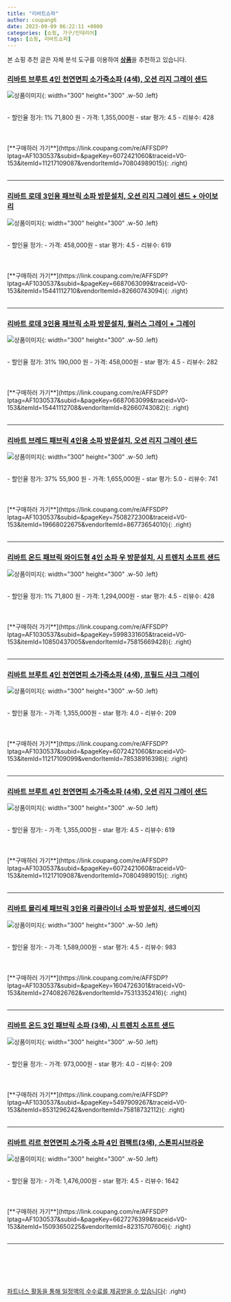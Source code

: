 ```yaml
---
title: "리바트쇼파"
author: coupang6
date: 2023-09-09 06:22:11 +0800
categories: [쇼핑, 가구/인테리어]
tags: [쇼핑, 리바트쇼파]
---
```


본 쇼핑 추천 글은 자체 분석 도구를 이용하여 [**상품**](https://link.coupang.com/a/bao1ui)을 추천하고 있습니다.

### [리바트 브루트 4인 천연면피 소가죽소파 (4색), 오션 리지 그레이 샌드](https://link.coupang.com/re/AFFSDP?lptag=AF1030537&subid=&pageKey=6072421060&traceid=V0-153&itemId=11217109087&vendorItemId=70804989015)

![상품이미지](https://thumbnail9.coupangcdn.com/thumbnails/remote/230x230ex/image/vendor_inventory/050d/7b7234a65a9e268cd586430b7811c1b34080990be2ce0c075959c0b1c24a.jpg){: width="300" height="300" .w-50 .left}


<br>
- 할인율 정가: 1%  71,800   원
- 가격: 1,355,000원
- star 평가: 4.5
- 리뷰수: 428
<br>
<br>
<br>
<br>
[**구매하러 가기**](https://link.coupang.com/re/AFFSDP?lptag=AF1030537&subid=&pageKey=6072421060&traceid=V0-153&itemId=11217109087&vendorItemId=70804989015){: .right}
<br>
<br>

---

### [리바트 로데 3인용 패브릭 소파 방문설치, 오션 리지 그레이 샌드 + 아이보리](https://link.coupang.com/re/AFFSDP?lptag=AF1030537&subid=&pageKey=6687063099&traceid=V0-153&itemId=15441112710&vendorItemId=82660743094)

![상품이미지](https://thumbnail9.coupangcdn.com/thumbnails/remote/230x230ex/image/retail/images/2022/08/04/10/0/7b96930b-1f8c-4dde-8055-6c3a6f2658cc.jpg){: width="300" height="300" .w-50 .left}


<br>
- 할인율 정가: 
- 가격: 458,000원
- star 평가: 4.5
- 리뷰수: 619
<br>
<br>
<br>
<br>
[**구매하러 가기**](https://link.coupang.com/re/AFFSDP?lptag=AF1030537&subid=&pageKey=6687063099&traceid=V0-153&itemId=15441112710&vendorItemId=82660743094){: .right}
<br>
<br>

---

### [리바트 로데 3인용 패브릭 소파 방문설치, 월러스 그레이 + 그레이](https://link.coupang.com/re/AFFSDP?lptag=AF1030537&subid=&pageKey=6687063099&traceid=V0-153&itemId=15441112708&vendorItemId=82660743082)

![상품이미지](https://thumbnail8.coupangcdn.com/thumbnails/remote/230x230ex/image/retail/images/2022/08/04/10/5/436f9e2e-8c0e-4cbe-8e1e-0e765f8fb11c.jpg){: width="300" height="300" .w-50 .left}


<br>
- 할인율 정가: 31%  190,000   원
- 가격: 458,000원
- star 평가: 4.5
- 리뷰수: 282
<br>
<br>
<br>
<br>
[**구매하러 가기**](https://link.coupang.com/re/AFFSDP?lptag=AF1030537&subid=&pageKey=6687063099&traceid=V0-153&itemId=15441112708&vendorItemId=82660743082){: .right}
<br>
<br>

---

### [리바트 브레드 패브릭 4인용 소파 방문설치, 오션 리지 그레이 샌드](https://link.coupang.com/re/AFFSDP?lptag=AF1030537&subid=&pageKey=7508272300&traceid=V0-153&itemId=19668022675&vendorItemId=86773654010)

![상품이미지](https://thumbnail6.coupangcdn.com/thumbnails/remote/230x230ex/image/rs_quotation_api/y0esbm7e/df191d519a20437e8832e39201b29c54.jpg){: width="300" height="300" .w-50 .left}


<br>
- 할인율 정가: 37%  55,900   원
- 가격: 1,655,000원
- star 평가: 5.0
- 리뷰수: 741
<br>
<br>
<br>
<br>
[**구매하러 가기**](https://link.coupang.com/re/AFFSDP?lptag=AF1030537&subid=&pageKey=7508272300&traceid=V0-153&itemId=19668022675&vendorItemId=86773654010){: .right}
<br>
<br>

---

### [리바트 온드 패브릭 와이드형 4인 소파 우 방문설치, 시 트렌치 소프트 샌드](https://link.coupang.com/re/AFFSDP?lptag=AF1030537&subid=&pageKey=5998331605&traceid=V0-153&itemId=10850437005&vendorItemId=75815669428)

![상품이미지](https://thumbnail8.coupangcdn.com/thumbnails/remote/230x230ex/image/vendor_inventory/3abe/fa34ab5826af24064437c212e9da98ae3696d074cd505441e6c21d975a8c.jpg){: width="300" height="300" .w-50 .left}


<br>
- 할인율 정가: 1%  71,800   원
- 가격: 1,294,000원
- star 평가: 4.5
- 리뷰수: 428
<br>
<br>
<br>
<br>
[**구매하러 가기**](https://link.coupang.com/re/AFFSDP?lptag=AF1030537&subid=&pageKey=5998331605&traceid=V0-153&itemId=10850437005&vendorItemId=75815669428){: .right}
<br>
<br>

---

### [리바트 브루트 4인 천연면피 소가죽소파 (4색), 프릴드 샤크 그레이](https://link.coupang.com/re/AFFSDP?lptag=AF1030537&subid=&pageKey=6072421060&traceid=V0-153&itemId=11217109099&vendorItemId=78538916398)

![상품이미지](https://thumbnail10.coupangcdn.com/thumbnails/remote/230x230ex/image/vendor_inventory/498d/9f6c40be4fc8c273bd3ae2865ef6deb5d63780dc654e828e576c85ef75df.jpg){: width="300" height="300" .w-50 .left}


<br>
- 할인율 정가: 
- 가격: 1,355,000원
- star 평가: 4.0
- 리뷰수: 209
<br>
<br>
<br>
<br>
[**구매하러 가기**](https://link.coupang.com/re/AFFSDP?lptag=AF1030537&subid=&pageKey=6072421060&traceid=V0-153&itemId=11217109099&vendorItemId=78538916398){: .right}
<br>
<br>

---

### [리바트 브루트 4인 천연면피 소가죽소파 (4색), 오션 리지 그레이 샌드](https://link.coupang.com/re/AFFSDP?lptag=AF1030537&subid=&pageKey=6072421060&traceid=V0-153&itemId=11217109087&vendorItemId=70804989015)

![상품이미지](https://thumbnail9.coupangcdn.com/thumbnails/remote/230x230ex/image/vendor_inventory/050d/7b7234a65a9e268cd586430b7811c1b34080990be2ce0c075959c0b1c24a.jpg){: width="300" height="300" .w-50 .left}


<br>
- 할인율 정가: 
- 가격: 1,355,000원
- star 평가: 4.5
- 리뷰수: 619
<br>
<br>
<br>
<br>
[**구매하러 가기**](https://link.coupang.com/re/AFFSDP?lptag=AF1030537&subid=&pageKey=6072421060&traceid=V0-153&itemId=11217109087&vendorItemId=70804989015){: .right}
<br>
<br>

---

### [리바트 몰리세 패브릭 3인용 리클라이너 소파 방문설치, 샌드베이지](https://link.coupang.com/re/AFFSDP?lptag=AF1030537&subid=&pageKey=1604726301&traceid=V0-153&itemId=2740826762&vendorItemId=75313352416)

![상품이미지](https://thumbnail6.coupangcdn.com/thumbnails/remote/230x230ex/image/retail/images/2021/04/20/10/7/91bdf7cb-612f-4c19-a0ed-f134bba33dbb.jpg){: width="300" height="300" .w-50 .left}


<br>
- 할인율 정가: 
- 가격: 1,589,000원
- star 평가: 4.5
- 리뷰수: 983
<br>
<br>
<br>
<br>
[**구매하러 가기**](https://link.coupang.com/re/AFFSDP?lptag=AF1030537&subid=&pageKey=1604726301&traceid=V0-153&itemId=2740826762&vendorItemId=75313352416){: .right}
<br>
<br>

---

### [리바트 온드 3인 패브릭 소파 (3색), 시 트렌치 소프트 샌드](https://link.coupang.com/re/AFFSDP?lptag=AF1030537&subid=&pageKey=5497909267&traceid=V0-153&itemId=8531296242&vendorItemId=75818732112)

![상품이미지](https://thumbnail9.coupangcdn.com/thumbnails/remote/230x230ex/image/vendor_inventory/dbc1/04d9344798fd97845c0d6595c589b8e2530698f35e9e9a010fa69cf4d8fd.jpg){: width="300" height="300" .w-50 .left}


<br>
- 할인율 정가: 
- 가격: 973,000원
- star 평가: 4.0
- 리뷰수: 209
<br>
<br>
<br>
<br>
[**구매하러 가기**](https://link.coupang.com/re/AFFSDP?lptag=AF1030537&subid=&pageKey=5497909267&traceid=V0-153&itemId=8531296242&vendorItemId=75818732112){: .right}
<br>
<br>

---

### [리바트 리르 천연면피 소가죽 소파 4인 컴팩트(3색), 스톤피시브라운](https://link.coupang.com/re/AFFSDP?lptag=AF1030537&subid=&pageKey=6627276399&traceid=V0-153&itemId=15093650225&vendorItemId=82315707606)

![상품이미지](https://thumbnail9.coupangcdn.com/thumbnails/remote/230x230ex/image/vendor_inventory/013a/869a2a713a3b4b2428120f995dafca14d074571bf1101875e6d92dbe8e51.jpg){: width="300" height="300" .w-50 .left}


<br>
- 할인율 정가: 
- 가격: 1,476,000원
- star 평가: 4.5
- 리뷰수: 1642
<br>
<br>
<br>
<br>
[**구매하러 가기**](https://link.coupang.com/re/AFFSDP?lptag=AF1030537&subid=&pageKey=6627276399&traceid=V0-153&itemId=15093650225&vendorItemId=82315707606){: .right}
<br>
<br>

---
<br><br><br><br><br> [파트너스 활동을 통해 일정액의 수수료를 제공받을 수 있습니다](https://link.coupang.com/a/bao1ui){: .right}